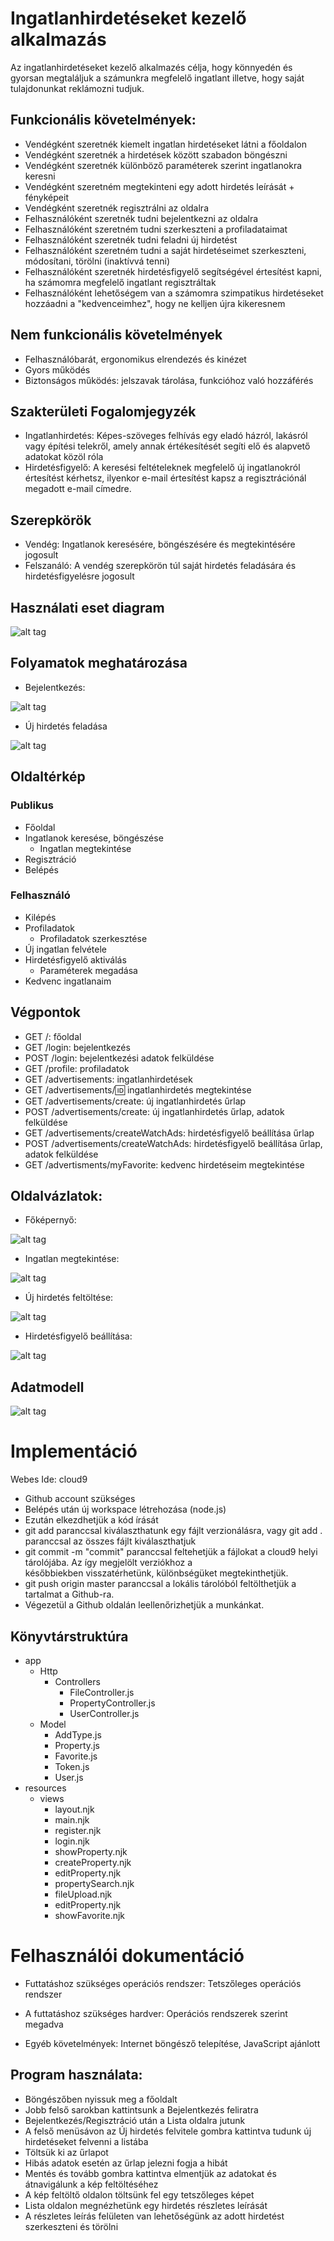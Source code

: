# Ingatlanhirdetéseket kezelő alkalmazás

Az ingatlanhirdetéseket kezelő alkalmazés célja, hogy könnyedén és gyorsan megtaláljuk a számunkra megfelelő ingatlant illetve, hogy saját tulajdonunkat reklámozni tudjuk.

## Funkcionális követelmények:
-	Vendégként szeretnék kiemelt ingatlan hirdetéseket látni a főoldalon
-	Vendégként szeretnék a hirdetések között szabadon böngészni
-	Vendégként szeretnék különböző paraméterek szerint ingatlanokra keresni 
-	Vendégként szeretném megtekinteni egy adott hirdetés leírását + fényképeit
-	Vendégként szeretnék regisztrálni az oldalra
-	Felhasználóként szeretnék tudni bejelentkezni az oldalra
-	Felhasználóként szeretném tudni szerkeszteni a profiladataimat
-	Felhasználóként szeretnék tudni feladni új hirdetést
-	Felhasználóként szeretném tudni a saját hirdetéseimet szerkeszteni, módosítani, törölni (inaktívvá tenni)
-	Felhasználóként szeretnék hirdetésfigyelő segítségével értesítést kapni, ha számomra megfelelő ingatlant regisztráltak
-   Felhasználóként lehetőségem van a számomra szimpatikus hirdetéseket hozzáadni a "kedvenceimhez", hogy ne kelljen újra kikeresnem

## Nem funkcionális követelmények
-	Felhasználóbarát, ergonomikus elrendezés és kinézet
-	Gyors működés
-	Biztonságos működés: jelszavak tárolása, funkcióhoz való hozzáférés

## Szakterületi Fogalomjegyzék
-	Ingatlanhirdetés: Képes-szöveges felhívás egy eladó házról, lakásról vagy építési telekről, amely annak értékesítését segíti elő és alapvető adatokat közöl róla
-	Hirdetésfigyelő: A keresési feltételeknek megfelelő új ingatlanokról értesítést kérhetsz, ilyenkor e-mail értesítést kapsz a regisztrációnál megadott e-mail címedre.

## Szerepkörök
- Vendég: Ingatlanok keresésére, böngészésére és megtekintésére jogosult
-	Felszanáló: A vendég szerepkörön túl saját hirdetés feladására és hirdetésfigyelésre jogosult

## Használati eset diagram
![alt tag](https://github.com/adrienn91/ingatlanhirdetes/blob/master/Use_Case.png)

## Folyamatok meghatározása


- Bejelentkezés:

![alt tag](https://github.com/adrienn91/ingatlanhirdetes/blob/master/bejelentkezes.png)

- Új hirdetés feladása

![alt tag](https://github.com/adrienn91/ingatlanhirdetes/blob/master/uj_hirdetes.png)

## Oldaltérkép
### Publikus
- Főoldal
- Ingatlanok keresése, böngészése
    + Ingatlan megtekintése
- Regisztráció
- Belépés

### Felhasználó
- Kilépés
- Profiladatok
   + Profiladatok szerkesztése
- Új ingatlan felvétele
- Hirdetésfigyelő aktiválás
   + Paraméterek megadása
- Kedvenc ingatlanaim

## Végpontok
- GET /: főoldal
- GET /login: bejelentkezés
- POST /login: bejelentkezési adatok felküldése
- GET /profile: profiladatok
- GET /advertisements: ingatlanhirdetések
- GET /advertisements/:id: ingatlanhirdetés megtekintése
- GET /advertisements/create: új ingatlanhirdetés űrlap
- POST /advertisements/create: új ingatlanhirdetés űrlap, adatok felküldése
- GET /advertisements/createWatchAds: hirdetésfigyelő beállítása űrlap
- POST /advertisements/createWatchAds: hirdetésfigyelő beállítása űrlap, adatok felküldése
- GET /advertisments/myFavorite: kedvenc hirdetéseim megtekintése

## Oldalvázlatok:


- Főképernyő:

![alt tag](https://github.com/adrienn91/ingatlanhirdetes/blob/master/fokepernyo.png)

- Ingatlan megtekintése:

![alt tag](https://github.com/adrienn91/ingatlanhirdetes/blob/master/ingatlan_megtekintese.png)

- Új hirdetés feltöltése:

![alt tag](https://github.com/adrienn91/ingatlanhirdetes/blob/master/uj_hirdetes_2.png)

- Hirdetésfigyelő beállítása:

![alt tag](https://github.com/adrienn91/ingatlanhirdetes/blob/master/hirdetesfigyelo.png)

## Adatmodell

![alt tag](https://github.com/adrienn91/ingatlanhirdetes/blob/master/database.png)

# Implementáció

Webes Ide: cloud9

 - Github account szükséges
 - Belépés után új workspace létrehozása (node.js)
 - Ezután elkezdhetjük a kód írását
 - git add paranccsal kiválaszthatunk egy fájlt verzionálásra, vagy git add . paranccsal az összes fájlt kiválaszthatjuk
 - git commit -m "commit" paranccsal feltehetjük a fájlokat a cloud9 helyi tárolójába. Az így megjelölt verziókhoz a       
 későbbiekben visszatérhetünk, különbségüket megtekinthetjük.
 - git push origin master paranccsal a lokális tárolóból feltölthetjük a tartalmat a Github-ra.
 - Végezetül a Github oldalán leellenőrizhetjük a munkánkat.

## Könyvtárstruktúra
- app
    + Http
        + Controllers
            + FileController.js
            + PropertyController.js
            + UserController.js
    + Model
        + AddType.js
        + Property.js
        + Favorite.js
        + Token.js
        + User.js
- resources
    + views
        + layout.njk
        + main.njk
        + register.njk
        + login.njk
        + showProperty.njk
        + createProperty.njk
        + editProperty.njk
        + propertySearch.njk
        + fileUpload.njk
        + editProperty.njk
        + showFavorite.njk

# Felhasználói dokumentáció

- Futtatáshoz szükséges operációs rendszer: Tetszőleges operációs rendszer

- A futtatáshoz szükséges hardver: Operációs rendszerek szerint megadva

- Egyéb követelmények: Internet böngésző telepítése, JavaScript ajánlott

## Program használata:

- Böngészőben nyissuk meg a főoldalt
- Jobb felső sarokban kattintsunk a Bejelentkezés feliratra
- Bejelentkezés/Regisztráció után a Lista oldalra jutunk
- A felső menüsávon az Új hirdetés felvitele gombra kattintva tudunk új hirdetéseket felvenni a listába
- Töltsük ki az űrlapot
- Hibás adatok esetén az űrlap jelezni fogja a hibát
- Mentés és tovább gombra kattintva elmentjük az adatokat és átnavigálunk a kép feltöltéséhez
- A kép feltöltő oldalon töltsünk fel egy tetszőleges képet
- Lista oldalon megnézhetünk egy hirdetés részletes leírását
- A részletes leírás felületen van lehetőségünk az adott hirdetést szerkeszteni és törölni

